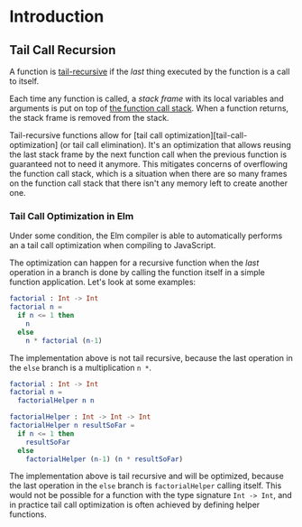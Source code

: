 # Introduction

## Tail Call Recursion

A function is [tail-recursive][recursion-tc] if the _last_ thing executed by the function is a call to itself.

Each time any function is called, a _stack frame_ with its local variables and arguments is put on top of [the function call stack][call-stack].
When a function returns, the stack frame is removed from the stack.

Tail-recursive functions allow for [tail call optimization][tail-call-optimization] (or tail call elimination).
It's an optimization that allows reusing the last stack frame by the next function call when the previous function is guaranteed not to need it anymore.
This mitigates concerns of overflowing the function call stack, which is a situation when there are so many frames on the function call stack that there isn't any memory left to create another one.

### Tail Call Optimization in Elm

Under some condition, the Elm compiler is able to automatically performs an a tail call optimization when compiling to JavaScript.

The optimization can happen for a recursive function when the _last_ operation in a branch is done by calling the function itself in a simple function application.
Let's look at some examples:

```elm
factorial : Int -> Int
factorial n =
  if n <= 1 then
    n
  else
    n * factorial (n-1)
```

The implementation above is not tail recursive, because the last operation in the `else` branch is a multiplication `n *`.

```elm
factorial : Int -> Int
factorial n =
  factorialHelper n n

factorialHelper : Int -> Int -> Int
factorialHelper n resultSoFar =
  if n <= 1 then
    resultSoFar
  else
    factorialHelper (n-1) (n * resultSoFar)
```

The implementation above is tail recursive and will be optimized, because the last operation in the `else` branch is `factorialHelper` calling itself.
This would not be possible for a function with the type signature `Int -> Int`, and in practice tail call optimization is often achieved by defining helper functions.

[recursion-tc]: https://en.wikipedia.org/wiki/Tail_call
[call-stack]: https://en.wikipedia.org/wiki/Call_stack
